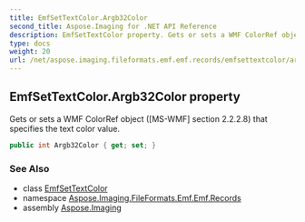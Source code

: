 ```yaml
---
title: EmfSetTextColor.Argb32Color
second_title: Aspose.Imaging for .NET API Reference
description: EmfSetTextColor property. Gets or sets a WMF ColorRef object MSWMF section 2.2.2.8 that specifies the text color value
type: docs
weight: 20
url: /net/aspose.imaging.fileformats.emf.emf.records/emfsettextcolor/argb32color/
---
```

## EmfSetTextColor.Argb32Color property

Gets or sets a WMF ColorRef object ([MS-WMF] section 2.2.2.8) that specifies the text color value.

```csharp
public int Argb32Color { get; set; }
```

### See Also

* class [EmfSetTextColor](../)
* namespace [Aspose.Imaging.FileFormats.Emf.Emf.Records](../../emfsettextcolor/)
* assembly [Aspose.Imaging](../../../)


